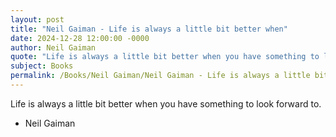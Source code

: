 ```yaml
---
layout: post
title: "Neil Gaiman - Life is always a little bit better when"
date: 2024-12-28 12:00:00 -0000
author: Neil Gaiman
quote: "Life is always a little bit better when you have something to look forward to."
subject: Books
permalink: /Books/Neil Gaiman/Neil Gaiman - Life is always a little bit better when
---
```


Life is always a little bit better when you have something to look forward to.

- Neil Gaiman
